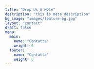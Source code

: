 ```yaml
---
title: "Drop Us A Note"
description: "this is meta description"
bg_image: "images/feature-bg.jpg"
layout: "contact"
draft: false
menu:
  main:
    name: "Contatta"
    weight: 6
  footer:
    name: "Contatta"
    weight: 6
---
```

